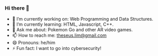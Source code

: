 ### Hi there 👋
- 🔭 I’m currently working on: Web Programming and Data Structures.
- 🌱 I’m currently learning: HTML, Javascript, C++.
- 💬 Ask me about: Pokemon Go and other AR video games.
- 📫 How to reach me: theseus.lim@gmail.com
- 😄 Pronouns: he/him
- ⚡ Fun fact: I want to go into cybersecurity!

<!--
**theseus27/theseus27** is a ✨ _special_ ✨ repository because its `README.md` (this file) appears on your GitHub profile.

Here are some ideas to get you started:
-->
